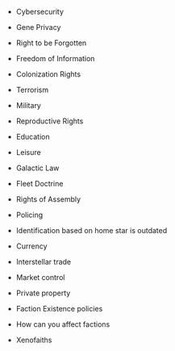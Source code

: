 
- Cybersecurity
- Gene Privacy
- Right to be Forgotten
- Freedom of Information
- Colonization Rights
- Terrorism
- Military
- Reproductive Rights
- Education
- Leisure
- Galactic Law
- Fleet Doctrine
- Rights of Assembly
- Policing

- Identification based on home star is outdated
- Currency
- Interstellar trade
- Market control
- Private property
- Faction Existence policies
- How can you affect factions
- Xenofaiths
